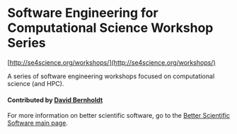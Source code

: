 # Software Engineering for Computational Science Workshop Series
 
[http://se4science.org/workshops/](http://se4science.org/workshops/)

A series of software engineering workshops focused on computational science (and HPC).

#### Contributed by [David Bernholdt](http://github.com/bernhold)

For more information on better scientific software, go to the [Better Scientific Software main page](http://betterscientificsoftware.info).

<!---
Publish: yes
Categories: Collaboration
Topics: Publication
Tags: workshop
Level: 2
Prerequisites: defaults
Aggregate: none
--->
